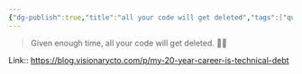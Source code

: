 ```yaml
---
{"dg-publish":true,"title":"all your code will get deleted","tags":["quotes"],"date":"2023-05-19T09:51:46+04:00","modified_at":"2023-05-19T09:51:51+04:00","dg-path":"/quotes/202305190951.md","permalink":"/quotes/202305190951/","dgPassFrontmatter":true}
---
```



> Given enough time, all your code will get deleted. 🤷‍♂️

Link:: https://blog.visionarycto.com/p/my-20-year-career-is-technical-debt
